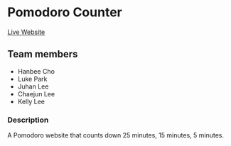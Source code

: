 # Pomodoro Counter
[Live Website]([https://www.example.com](https://hanbee17.github.io/llk_teamfe_project1/))

## Team members
- Hanbee Cho
- Luke Park
- Juhan Lee
- Chaejun Lee
- Kelly Lee

### Description
A Pomodoro website that counts down 25 minutes, 15 minutes, 5 minutes. 

